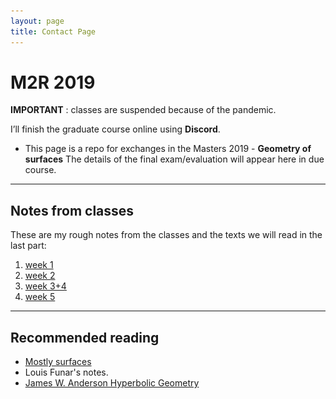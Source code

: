 ```yaml
---
layout: page
title: Contact Page
---
```


# M2R 2019

**IMPORTANT** : classes are suspended because of the pandemic.

I’ll finish the graduate course online using **Discord**.

- This page is a repo for exchanges 
in the Masters 2019 - **Geometry of surfaces**
 The details of the final exam/evaluation 
will appear here in due course.

[//]: # (<img  width="50%" alt="taylor s" src="taylor.png">)

---
## Notes from classes


These are my rough notes from the classes
and the texts we will read in the last part:

1. [week 1](cour1.pdf)
1. [week 2](cour2.pdf)
1. [week 3+4](cours3+4.pdf)
1. [week 5](shearsAgain.pdf)

---

## Recommended reading

- [Mostly surfaces](http://www.math.brown.edu/~res/MathNotes/surface.pdf)
- Louis Funar's notes.
- [James W. Anderson Hyperbolic
  Geometry](https://www.academia.edu/25421476/_James_W._Anderson_Hyperbolic_Geometry_Springer_BookFi.org_)
